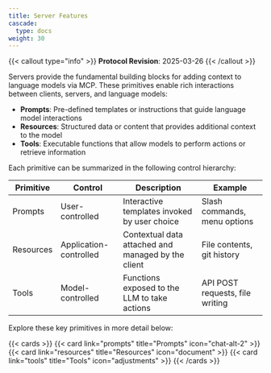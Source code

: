 ```yaml
---
title: Server Features
cascade:
  type: docs
weight: 30
---
```


{{< callout type="info" >}} **Protocol Revision**: 2025-03-26 {{< /callout >}}

Servers provide the fundamental building blocks for adding context to language models via
MCP. These primitives enable rich interactions between clients, servers, and language
models:

- **Prompts**: Pre-defined templates or instructions that guide language model
  interactions
- **Resources**: Structured data or content that provides additional context to the model
- **Tools**: Executable functions that allow models to perform actions or retrieve
  information

Each primitive can be summarized in the following control hierarchy:

| Primitive | Control                | Description                                        | Example                         |
| --------- | ---------------------- | -------------------------------------------------- | ------------------------------- |
| Prompts   | User-controlled        | Interactive templates invoked by user choice       | Slash commands, menu options    |
| Resources | Application-controlled | Contextual data attached and managed by the client | File contents, git history      |
| Tools     | Model-controlled       | Functions exposed to the LLM to take actions       | API POST requests, file writing |

Explore these key primitives in more detail below:

{{< cards >}} {{< card link="prompts" title="Prompts" icon="chat-alt-2" >}}
{{< card link="resources" title="Resources" icon="document" >}}
{{< card link="tools" title="Tools" icon="adjustments" >}} {{< /cards >}}
